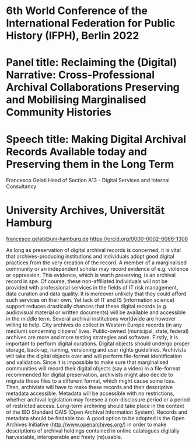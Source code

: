 # 6th World Conference of the International Federation for Public History (IFPH), Berlin 2022
# Panel title: Reclaiming the (Digital) Narrative: Cross-Professional Archival Collaborations Preserving and Mobilising Marginalised Community Histories 
# Speech title: Making Digital Archival Records Available today and Preserving them in the Long Term 
Francesco Gelati
Head of Section A13 - Digital Services and Internal Consultancy
# University Archives, Universität Hamburg 
francesco.gelati@uni-hamburg.de https://orcid.org/0000-0002-6066-1308 


As long as preservation of digital archival records is concerned, it is vital that archives-producing institutions and individuals adopt good digital practices from the very creation of the record. A member of a marginalised community or an independent scholar may record evidence of e.g. violence or oppression. This evidence, which is worth preserving, is an archival record in spe. Of course, these non-affiliated individuals will not be provided with professional services in the fields of IT risk management, data curation and data quality. It is moreover unlikely that they could afford such services on their own. 
Yet lack of IT and IS (information science) support reduces drastically chances that these digital records (e.g. audiovisual material or written documents) will be available and accessible in the middle term.
Several archival institutions worldwide are however willing to help. City archives do collect in Western Europe records (in any medium) concerning citizens’ lives. Public-owned (municipal, state, federal) archives are more and more testing strategies and software.
Firstly, it is important to perform digital curations. Digital objects should undergo proper storage, back-up, naming, versioning and user rights guidelines.
Archivists will take the digital objects over and will perform file-format identification and validation. Since it is impossible to make sure that marginalised communities will record their digital objects (say a video) in a file-format recommended for digital preservation, archivists might also decide to migrate those files to a different format, which might cause some loss.
Then, archivists will have to make these records and their descriptive metadata accessible. Metadata will be accessible with no restrictions, whether archival legislation may foresee a non-disclosure period or a period of restricted access. Long-term archiving should take place in the context of the ISO Standard OAIS (Open Archival Information System).
Records and metadata should be findable too. A good option to be adopted is the Open Archives Initiative (http://www.openarchives.org/) in order to make descriptions of archival holdings contained in online catalogues digitally harvestable, interoperable and freely (re)usable.
